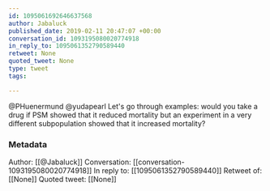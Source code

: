```yaml
---
id: 1095061692646637568
author: Jabaluck
published_date: 2019-02-11 20:47:07 +00:00
conversation_id: 1093195080020774918
in_reply_to: 1095061352790589440
retweet: None
quoted_tweet: None
type: tweet
tags:

---
```


@PHuenermund @yudapearl Let's go through examples: would you take a drug if PSM showed that it reduced mortality but an experiment in a very different subpopulation showed that it increased mortality?

### Metadata

Author: [[@Jabaluck]]
Conversation: [[conversation-1093195080020774918]]
In reply to: [[1095061352790589440]]
Retweet of: [[None]]
Quoted tweet: [[None]]
